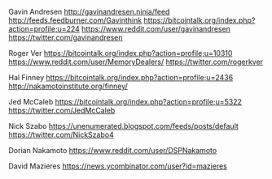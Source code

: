 Gavin Andresen
http://gavinandresen.ninja/feed
http://feeds.feedburner.com/Gavinthink
https://bitcointalk.org/index.php?action=profile;u=224
https://www.reddit.com/user/gavinandresen
https://twitter.com/gavinandresen

Roger Ver
https://bitcointalk.org/index.php?action=profile;u=10310
https://www.reddit.com/user/MemoryDealers/
https://twitter.com/rogerkver

Hal Finney
https://bitcointalk.org/index.php?action=profile;u=2436
http://nakamotoinstitute.org/finney/

Jed McCaleb
https://bitcointalk.org/index.php?action=profile;u=5322
https://twitter.com/JedMcCaleb

Nick Szabo
https://unenumerated.blogspot.com/feeds/posts/default
https://twitter.com/NickSzabo4

Dorian Nakamoto
https://www.reddit.com/user/DSPNakamoto

David Mazieres
https://news.ycombinator.com/user?id=mazieres
